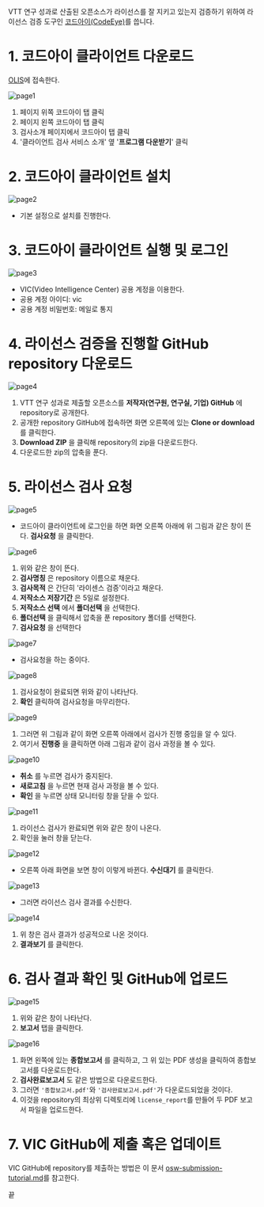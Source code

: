VTT 연구 성과로 산출된 오픈소스가 라이선스를 잘 지키고 있는지 검증하기 위하여 라이선스 검증 도구인 [코드아이(CodeEye)](https://www.olis.or.kr/codeEye/introduction.do)를 씁니다.

# 1. 코드아이 클라이언트 다운로드
[OLIS](https://www.olis.or.kr/)에 접속한다.

![page1](images/page1.PNG)

1. 페이지 위쪽 코드아이 탭 클릭
1. 페이지 왼쪽 코드아이 탭 클릭
1. 검사소개 페이지에서 코드아이 탭 클릭
1. '클라이언트 검사 서비스 소개' 옆 '**프로그램 다운받기**' 클릭

# 2. 코드아이 클라이언트 설치
![page2](images/page2.PNG)
* 기본 설정으로 설치를 진행한다.

# 3. 코드아이 클라이언트 실행 및 로그인
![page3](images/page3.PNG)
* VIC(Video Intelligence Center) 공용 계정을 이용한다.
* 공용 계정 아이디: vic
* 공용 계정 비밀번호: 메일로 통지

# 4. 라이선스 검증을 진행할 GitHub repository 다운로드
![page4](images/page4.PNG)

1. VTT 연구 성과로 제출할 오픈소스를 **저작자(연구원, 연구실, 기업) GitHub** 에 repository로 공개한다.
2. 공개한 repository GitHub에 접속하면 화면 오른쪽에 있는 **Clone or download** 를 클릭한다.
1. **Download ZIP** 을 클릭해 repository의 zip을 다운로드한다.
1. 다운로드한 zip의 압축을 푼다.

# 5. 라이선스 검사 요청
![page5](images/page5.PNG)
* 코드아이 클라이언트에 로그인을 하면 화면 오른쪽 아래에 위 그림과 같은 창이 뜬다. **검사요청** 을 클릭한다.

![page6](images/page6.PNG)
1. 위와 같은 창이 뜬다.
1. **검사명칭** 은 repository 이름으로 채운다.
1. **검사목적** 은 간단히 '라이센스 검증'이라고 채운다.
1. **저작소스 저장기간** 은 5일로 설정한다.
1. **저작소스 선택** 에서 **폴더선택** 을 선택한다.
1. **폴더선택** 을 클릭해서 압축을 푼 repository 폴더를 선택한다.
1. **검사요청** 을 선택한다

![page7](images/page7.PNG)
* 검사요청을 하는 중이다.

![page8](images/page8.PNG)
1. 검사요청이 완료되면 위와 같이 나타난다.
1. **확인** 클릭하여 검사요청을 마무리한다.

![page9](images/page9.PNG)
1. 그러면 위 그림과 같이 화면 오른쪽 아래에서 검사가 진행 중임을 알 수 있다.
2. 여기서 **진행중** 을 클릭하면 아래 그림과 같이 검사 과정을 볼 수 있다.


![page10](images/page10.PNG)
* **취소** 를 누르면 검사가 중지된다.
* **새로고침** 을 누르면 현재 검사 과정을 볼 수 있다.
* **확인** 을 누르면 상태 모니터링 창을 닫을 수 있다.

![page11](images/page11.PNG)
1. 라이선스 검사가 완료되면 위와 같은 창이 나온다.
1. 확인을 눌러 창을 닫는다.

![page12](images/page12.PNG)
* 오른쪽 아래 화면을 보면 창이 이렇게 바뀐다. **수신대기** 를 클릭한다.

![page13](images/page13.PNG)
* 그러면 라이선스 검사 결과를 수신한다.

![page14](images/page14.PNG)
1. 위 창은 검사 결과가 성공적으로 나온 것이다.
1. **결과보기** 를 클릭한다.

# 6. 검사 결과 확인 및 GitHub에 업로드

![page15](images/page15.PNG)
1. 위와 같은 창이 나타난다.
1. **보고서** 탭을 클릭한다.

 ![page16](images/page16.PNG)
1. 화면 왼쪽에 있는 **종합보고서** 를 클릭하고, 그 위 있는 PDF 생성을 클릭하여 종합보고서를 다운로드한다.
1. **검사완료보고서** 도 같은 방법으로 다운로드한다.
1. 그러면 ``'종합보고서.pdf'``와 ``'검사완료보고서.pdf'``가 다운로드되었을 것이다.
1. 이것을 repository의 최상위 디렉토리에 ``license_report``를 만들어 두 PDF 보고서 파일을 업로드한다.

# 7. VIC GitHub에 제출 혹은 업데이트
VIC GitHub에 repository를 제출하는 방법은 이 문서 [osw-submission-tutorial.md](osw-submission-tutorial.md)를 참고한다.

끝
